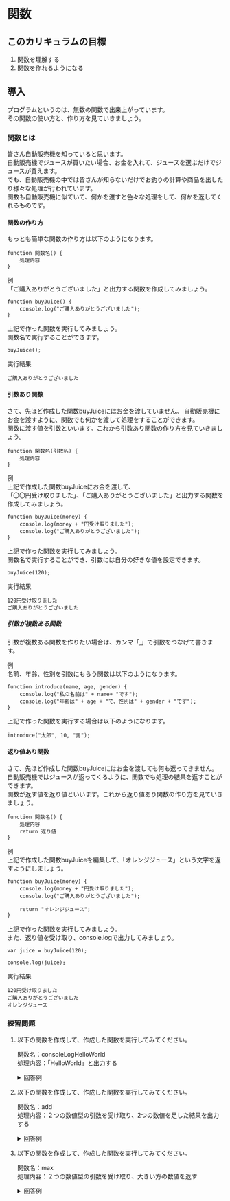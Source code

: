 # 関数

## このカリキュラムの目標
1. 関数を理解する
2. 関数を作れるようになる

## 導入
プログラムというのは、無数の関数で出来上がっています。  
その関数の使い方と、作り方を見ていきましょう。

### 関数とは
皆さん自動販売機を知っていると思います。  
自動販売機でジュースが買いたい場合、お金を入れて、ジュースを選ぶだけでジュースが買えます。   
でも、自動販売機の中では皆さんが知らないだけでお釣りの計算や商品を出したり様々な処理が行われています。  
関数も自動販売機に似ていて、何かを渡すと色々な処理をして、何かを返してくれるものです。

#### 関数の作り方
もっとも簡単な関数の作り方は以下のようになります。

```
function 関数名() {
    処理内容
}
```

例  
「ご購入ありがとうございました」と出力する関数を作成してみましょう。

```
function buyJuice() {
    console.log("ご購入ありがとうございました");
}
```

上記で作った関数を実行してみましょう。  
関数名で実行することができます。

```
buyJuice();
```

実行結果

```
ご購入ありがとうございました
```

#### 引数あり関数
さて、先ほど作成した関数buyJuiceにはお金を渡していません。 
自動販売機にお金を渡すように、関数でも何かを渡して処理をすることができます。  
関数に渡す値を引数といいます。これから引数あり関数の作り方を見ていきましょう。

```
function 関数名(引数名) {
	処理内容
}
```

例  
上記で作成した関数buyJuiceにお金を渡して、  
「〇〇円受け取りました」、「ご購入ありがとうございました」と出力する関数を作成してみましょう。

```
function buyJuice(money) {
    console.log(money + "円受け取りました");
    console.log("ご購入ありがとうございました");
}
```

上記で作った関数を実行してみましょう。  
関数名で実行することができ、引数には自分の好きな値を設定できます。

```
buyJuice(120);
```

実行結果

```
120円受け取りました
ご購入ありがとうございました
```

##### 引数が複数ある関数
引数が複数ある関数を作りたい場合は、カンマ「,」で引数をつなげて書きます。

例  
名前、年齢、性別を引数にもらう関数は以下のようになります。

```
function introduce(name, age, gender) {
    console.log("私の名前は" + name+ "です");
    console.log("年齢は" + age + "で、性別は" + gender + "です");
}
```

上記で作った関数を実行する場合は以下のようになります。

```
introduce("太郎", 10, "男");
```

#### 返り値あり関数
さて、先ほど作成した関数buyJuiceにはお金を渡しても何も返ってきません。  
自動販売機ではジュースが返ってくるように、関数でも処理の結果を返すことができます。  
関数が返す値を返り値といいます。これから返り値あり関数の作り方を見ていきましょう。

```
function 関数名() {
	処理内容
	return 返り値
}
```

例  
上記で作成した関数buyJuiceを編集して、「オレンジジュース」という文字を返すようにしましょう。

```
function buyJuice(money) {
    console.log(money + "円受け取りました");
    console.log("ご購入ありがとうございました");
    
    return "オレンジジュース";
}
```

上記で作った関数を実行してみましょう。  
また、返り値を受け取り、console.logで出力してみましょう。

```
var juice = buyJuice(120);

console.log(juice);
```

実行結果

```
120円受け取りました
ご購入ありがとうございました
オレンジジュース
```

### 練習問題
1. 以下の関数を作成して、作成した関数を実行してみてください。

	関数名：consoleLogHelloWorld  
	処理内容：「HelloWorld」と出力する
	
	<details><summary>回答例</summary><div>
	
	```
	function consoleLogHelloWorld() {
	    console.log("HelloWorld");
	}
	
	consoleLogHelloWorld();
	```
	
	</div></details>
	
2. 以下の関数を作成して、作成した関数を実行してみてください。

	関数名：add  
	処理内容：２つの数値型の引数を受け取り、2つの数値を足した結果を出力する
	
	<details><summary>回答例</summary><div>
	
	```
	function add(num1, num2) {
	    console.log(num1 + num2);
	}
	
	add(1, 2);
	```
	
	</div></details>
	
3. 以下の関数を作成して、作成した関数を実行してみてください。

	関数名：max  
	処理内容：２つの数値型の引数を受け取り、大きい方の数値を返す
	
	<details><summary>回答例</summary><div>
	
	```
	function max(num1, num2) {
	    if (num1 >= num2) {
	        return num1
	    } else {
	        return num2
	    }
	}
	
	var maxValue = max(3, 2);
	console.log(maxValue);
	```
	
	</div></details>